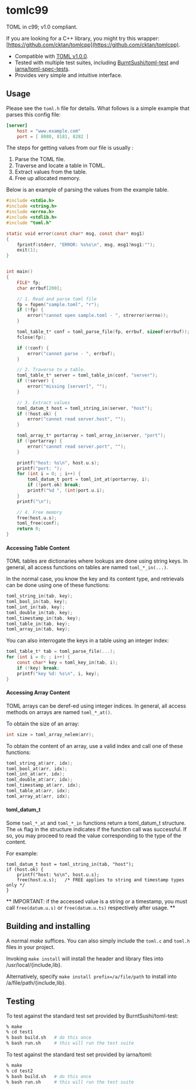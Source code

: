# tomlc99

TOML in c99; v1.0 compliant.

If you are looking for a C++ library, you might try this wrapper: [https://github.com/cktan/tomlcpp](https://github.com/cktan/tomlcpp).

* Compatible with [TOML v1.0.0](https://toml.io/en/v1.0.0).
* Tested with multiple test suites, including
[BurntSushi/toml-test](https://github.com/BurntSushi/toml-test) and
[iarna/toml-spec-tests](https://github.com/iarna/toml-spec-tests).
* Provides very simple and intuitive interface.

## Usage

Please see the `toml.h` file for details. What follows is a simple example that
parses this config file:

```toml
[server]
	host = "www.example.com"
	port = [ 8080, 8181, 8282 ]
```

The steps for getting values from our file is usually :

1. Parse the TOML file.
2. Traverse and locate a table in TOML.
3. Extract values from the table.
4. Free up allocated memory.

Below is an example of parsing the values from the example table.

```c
#include <stdio.h>
#include <string.h>
#include <errno.h>
#include <stdlib.h>
#include "toml.h"

static void error(const char* msg, const char* msg1)
{
    fprintf(stderr, "ERROR: %s%s\n", msg, msg1?msg1:"");
    exit(1);
}


int main()
{
    FILE* fp;
    char errbuf[200];

    // 1. Read and parse toml file
    fp = fopen("sample.toml", "r");
    if (!fp) {
        error("cannot open sample.toml - ", strerror(errno));
    }

    toml_table_t* conf = toml_parse_file(fp, errbuf, sizeof(errbuf));
    fclose(fp);

    if (!conf) {
        error("cannot parse - ", errbuf);
    }

    // 2. Traverse to a table.
    toml_table_t* server = toml_table_in(conf, "server");
    if (!server) {
        error("missing [server]", "");
    }

    // 3. Extract values
    toml_datum_t host = toml_string_in(server, "host");
    if (!host.ok) {
        error("cannot read server.host", "");
    }

    toml_array_t* portarray = toml_array_in(server, "port");
    if (!portarray) {
        error("cannot read server.port", "");
    }

    printf("host: %s\n", host.u.s);
    printf("port: ");
    for (int i = 0; ; i++) {
        toml_datum_t port = toml_int_at(portarray, i);
        if (!port.ok) break;
        printf("%d ", (int)port.u.i);
    }
    printf("\n");

    // 4. Free memory
    free(host.u.s);
    toml_free(conf);
    return 0;
}
```

#### Accessing Table Content

TOML tables are dictionaries where lookups are done using string keys. In
general, all access functions on tables are named `toml_*_in(...)`.

In the normal case, you know the key and its content type, and retrievals can be done
using one of these functions:
```c
toml_string_in(tab, key);
toml_bool_in(tab, key);
toml_int_in(tab, key);
toml_double_in(tab, key);
toml_timestamp_in(tab, key);
toml_table_in(tab, key);
toml_array_in(tab, key);
```

You can also interrogate the keys in a table using an integer index:
```c
toml_table_t* tab = toml_parse_file(...);
for (int i = 0; ; i++) {
    const char* key = toml_key_in(tab, i);
    if (!key) break;
    printf("key %d: %s\n", i, key);
}
```

#### Accessing Array Content

TOML arrays can be deref-ed using integer indices. In general, all access methods on arrays are named `toml_*_at()`.

To obtain the size of an array:
```c
int size = toml_array_nelem(arr);
```

To obtain the content of an array, use a valid index and call one of these functions:
```c
toml_string_at(arr, idx);
toml_bool_at(arr, idx);
toml_int_at(arr, idx);
toml_double_at(arr, idx);
toml_timestamp_at(arr, idx);
toml_table_at(arr, idx);
toml_array_at(arr, idx);
```

#### toml_datum_t

Some `toml_*_at` and `toml_*_in` functions return a toml_datum_t
structure. The `ok` flag in the structure indicates if the function
call was successful. If so, you may proceed to read the value
corresponding to the type of the content.

For example:
```
toml_datum_t host = toml_string_in(tab, "host");
if (host.ok) {
	printf("host: %s\n", host.u.s);
	free(host.u.s);   /* FREE applies to string and timestamp types only */
}
```

** IMPORTANT: if the accessed value is a string or a timestamp, you must call `free(datum.u.s)` or `free(datum.u.ts)` respectively after usage. **

## Building and installing

A normal *make* suffices. You can also simply include the
`toml.c` and `toml.h` files in your project.

Invoking `make install` will install the header and library files into
/usr/local/{include,lib}.

Alternatively, specify `make install prefix=/a/file/path` to install into
/a/file/path/{include,lib}.

## Testing

To test against the standard test set provided by BurntSushi/toml-test:

```sh
% make
% cd test1
% bash build.sh   # do this once
% bash run.sh     # this will run the test suite
```

To test against the standard test set provided by iarna/toml:

```sh
% make
% cd test2
% bash build.sh   # do this once
% bash run.sh     # this will run the test suite
```
